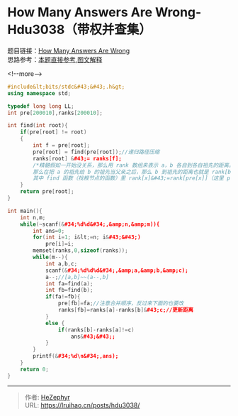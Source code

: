 # How Many Answers Are Wrong-Hdu3038（带权并查集）


题目链接：[How Many Answers Are Wrong](http://acm.hdu.edu.cn/showproblem.php?pid=3038)  
思路参考：[本题直接参考](https://blog.csdn.net/duan_1998/article/details/70196576),[图文解释](https://blog.csdn.net/dextrad_ihacker/article/details/51016017)

&lt;!--more--&gt;

```cpp
#include&lt;bits/stdc&#43;&#43;.h&gt;
using namespace std;

typedef long long LL;
int pre[200010],ranks[200010];

int find(int root){
    if(pre[root] != root)
    {
        int f = pre[root];
        pre[root] = find(pre[root]);//递归路径压缩
        ranks[root] &#43;= ranks[f];
        /*精髓假如一开始没关系，那么用 rank 数组来表示 a，b 各自到各自祖先的距离。
        那么在把 a 的祖先给 b 的祖先当父亲之后，那么 b 到祖先的距离也就是 rank[b] 就要再加上 b 原本的祖先到 a 的祖先的距离，更新一下，
        其中 find 函数（找根节点的函数）里 rank[x]&#43;=rank[pre[x]]（这里 pre 数组存的是对应数的父节点）*/
    }
    return pre[root];
}

int main(){
    int n,m;
    while(~scanf(&#34;%d%d&#34;,&amp;n,&amp;m)){
        int ans=0;
        for(int i=1; i&lt;=n; i&#43;&#43;)
            pre[i]=i;
        memset(ranks,0,sizeof(ranks));
        while(m--){
            int a,b,c;
            scanf(&#34;%d%d%d&#34;,&amp;a,&amp;b,&amp;c);
            a--;//[a,b]~~(a--,b]
            int fa=find(a);
            int fb=find(b);
            if(fa!=fb){
                pre[fb]=fa;//注意合并顺序，反过来下面的也要改
                ranks[fb]=ranks[a]-ranks[b]&#43;c;//更新距离
            }
            else {
                if(ranks[b]-ranks[a]!=c)
                    ans&#43;&#43;;
            }
        }
        printf(&#34;%d\n&#34;,ans);
    }
    return 0;
}

```


---

> 作者: [HeZephyr](https://github.com/HeZephyr)  
> URL: https://lruihao.cn/posts/hdu3038/  

